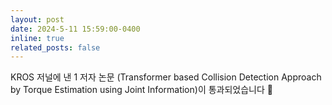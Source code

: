 ```yaml
---
layout: post
date: 2024-5-11 15:59:00-0400
inline: true  
related_posts: false
---
```


KROS 저널에 낸 1 저자 논문 (Transformer based Collision Detection Approach by Torque Estimation using Joint Information)이 통과되었습니다 📄
